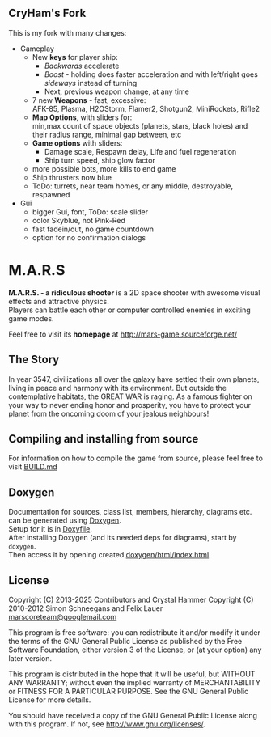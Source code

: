 ## CryHam's Fork

This is my fork with many changes:
- Gameplay
   - New **keys** for player ship:  
     - *Backwards* accelerate
     - *Boost* - holding does faster acceleration
       and with left/right goes *sideways* instead of turning
     - Next, previous weapon change, at any time
   - 7 new **Weapons** - fast, excessive:  
     AFK-85, Plasma, H2OStorm, Flamer2, Shotgun2, MiniRockets, Rifle2
   - **Map Options**, with sliders for:  
     min,max count of space objects (planets, stars, black holes) and their radius range, minimal gap between, etc
   - **Game options** with sliders:
     - Damage scale, Respawn delay, Life and fuel regeneration
     - Ship turn speed, ship glow factor
   - more possible bots, more kills to end game
   - Ship thrusters now blue
   - ToDo: turrets, near team homes, or any middle, destroyable, respawned
- Gui
  - bigger Gui, font, ToDo: scale slider
  - color Skyblue, not Pink-Red
  - fast fadein/out, no game countdown
  - option for no confirmation dialogs


M.A.R.S
=======

**M.A.R.S. - a ridiculous shooter** is a 2D space shooter with awesome visual effects and attractive physics.  
Players can battle each other or computer controlled enemies in exciting game modes. 

Feel free to visit its **homepage** at http://mars-game.sourceforge.net/

## The Story

In year 3547, civilizations all over the galaxy have settled their own planets, living in peace and harmony with its environment. But outside the contemplative habitats, the GREAT WAR is raging. As a famous fighter on your way to never ending honor and prosperity, you have to protect your planet from the oncoming doom of your jealous neighbours!


## Compiling and installing from source

For information on how to compile the game from source, please feel free to visit [BUILD.md](BUILD.md)


## Doxygen

Documentation for sources, class list, members, hierarchy, diagrams etc.  
can be generated using [Doxygen](https://www.doxygen.nl/).  
Setup for it is in [Doxyfile](../Doxyfile).  
After installing Doxygen (and its needed deps for diagrams), start by `doxygen`.  
Then access it by opening created [doxygen/html/index.html](doxygen/html/index.html).


## License

Copyright (C) 2013-2025 Contributors and Crystal Hammer
Copyright (C) 2010-2012 Simon Schneegans and Felix Lauer <marscoreteam@googlemail.com>

This program is free software: you can redistribute it and/or modify it under the terms of the GNU General Public License as published by the Free Software Foundation, either version 3 of the License, or (at your option) any later version.

This program is distributed in the hope that it will be useful, but WITHOUT ANY WARRANTY; without even the implied warranty of MERCHANTABILITY or FITNESS FOR A PARTICULAR PURPOSE.  See the GNU General Public License for more details.

You should have received a copy of the GNU General Public License along with this program.  If not, see <http://www.gnu.org/licenses/>.

